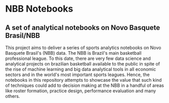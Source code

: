 # NBB Notebooks
## A set of analytical notebooks on Novo Basquete Brasil/NBB
This project aims to deliver a series of sports analytics notebooks on Novo Basquete Brasil's (NBB) data. The NBB is Brazil's main basketball professional league. To this date, there are very few data science and analytical projects on brazilian basketball available to the public in spite of the rise of machine learning and big data analytical tools in all economic sectors and in the world's most important sports leagues. Hence, the notebooks in this repository attempts to showcase the value that such kind of techniques could add to decision making at the NBB in a handful of areas like roster formation, practice design, performance evaluation and many others.
